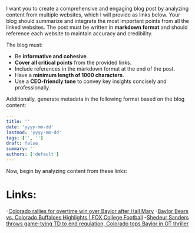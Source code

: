 I want you to create a comprehensive and engaging blog post by analyzing content from multiple websites, which I will provide as links below. Your blog should summarize and integrate the most important points from all the linked websites. The post must be written in **markdown format** and should reference each website to maintain accuracy and credibility.

The blog must:

- Be **informative and cohesive**.
- **Cover all critical points** from the provided links.
- Include references in the markdown format at the end of the post.
- Have a **minimum length of 1000 characters**.
- Use a **CEO-friendly tone** to convey key insights concisely and professionally.

Additionally, generate metadata in the following format based on the blog content:

```yaml
---
title: ''
date: 'yyyy-mm-dd'
lastmod: 'yyyy-mm-dd'
tags: ['', '']
draft: false
summary: ''
authors: ['default']
---
```

Now, begin by analyzing content from these links:

# Links:

-[Colorado rallies for overtime win over Baylor after Hail Mary](https://www.espn.com/college-football/story/_/id/41372006/colorado-buffaloes-rally-baylor-bears-over) -[Baylor Bears vs. Colorado Buffaloes Highlights | FOX College Football](https://www.foxsports.com/watch/fmc-a5lz76g0kxb4fi9o) -[Shedeur Sanders throws game-tying TD to end regulation, Colorado tops Baylor in OT thriller](https://sports.yahoo.com/shedeur-sanders-throws-game-tying-td-to-end-regulation-colorado-tops-baylor-in-ot-thriller-035613434.html)
